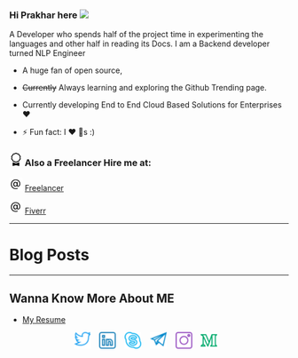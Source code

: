 ### Hi Prakhar here <a href="https://pr4k.github.io/"><img src="https://media.giphy.com/media/hvRJCLFzcasrR4ia7z/giphy.gif" width="25px"></a>

A Developer who spends half of the project time in experimenting the languages and other half in reading its Docs.
I am a  Backend developer turned NLP Engineer

- A huge fan of open source, 
- ~~Currently~~ Always learning and exploring the
Github Trending page.

- Currently developing End to End Cloud Based Solutions for Enterprises :heart:

- ⚡ Fun fact: I :heart: :dog:s :)

### ![bow](bow.svg) Also a Freelancer Hire me at:

![@](attherate.svg) <a href = https://www.freelancer.com/u/Prakhark19> Freelancer </a> <br>

![@](attherate.svg) <a href = https://www.fiverr.com/prakharkaushik> Fiverr </a>






---

# Blog Posts
<!-- BLOG-POST-LIST:START -->
<!-- BLOG-POST-LIST:END -->

---

## Wanna Know More About ME

- [My Resume](https://pr4k.github.io/assets/Prakhar_CV.pdf)

<p align='center'>
 <a href = https://twitter.com/me_prakhar><img height="30" src = "twitter.svg" ></a> &nbsp;&nbsp;  <a href = https://www.linkedin.com/in/pr4k><img height="30" src = "linkedin.svg" ></a> &nbsp;&nbsp;  <a href = https://join.skype.com/invite/oZkUaPq8hsnw><img height="30" src = "skype.svg" ></a> &nbsp;&nbsp; <a href = https://t.me/Prakharkaushik><img height="30" src = "telegram.svg" ></a> &nbsp;&nbsp; <a href = https://www.instagram.com/prakhar.kaush><img height="30" src = "instagram.svg" ></a> &nbsp;&nbsp;  <a href = https://medium.com/@pr4k><img height="30" src = "medium.svg" ></a> &nbsp;&nbsp; 

 </p>
